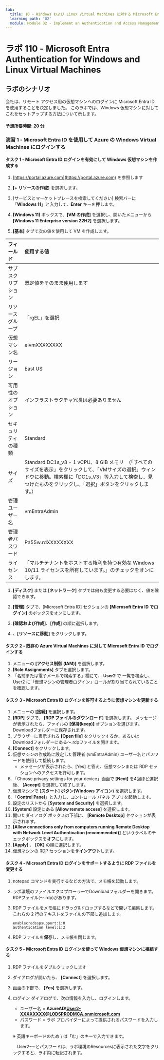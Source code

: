 ```yaml
---
lab:
  title: 10 - Windows および Linux Virtual Machines に対する Microsoft Entra ID 認証
  learning path: '02'
  module: Module 02 - Implement an Authentication and Access Management Solution
---
```


# ラボ 110 - Microsoft Entra Authentication for Windows and Linux Virtual Machines

## ラボのシナリオ

会社は、リモート アクセス用の仮想マシンへのログインに Microsoft Entra ID を使用することを決定しました。  このラボでは、Windows 仮想マシンに対してこれをセットアップする方法について示します。

#### 予想所要時間: 20 分

### 演習 1 - Microsoft Entra ID を使用して Azure の Windows Virtual Machines にログインする

#### タスク 1 - Microsoft Entra ID ログインを有効にして Windows 仮想マシンを作成する

1. [https://portal.azure.com](https://portal.azure.com) を参照します

1. **[+ リソースの作成]** を選択します。

1. [サービスとマーケットプレースを検索してください] 検索バーに「**Windows 11**」と入力して、**Enter** キーを押します。

1. **[Windows 11]** ボックスで、**[VM の作成]** を選択し、開いたメニューから **[Windows 11 Enterprise version 22H2]** を選択します。

1. **[基本]** タブで次の値を使用して VM を作成します。

| フィールド | 使用する値 |
| :-- | :-- |
| サブスクリプション | 既定値をそのまま使用します |
| リソース グループ | 「rgEL」を選択 |
| 仮想マシン名 | elvmXXXXXXXX |
| リージョン | East US                                                      |
| 可用性のオプション | インフラストラクチャ冗長は必要ありません |
| セキュリティの種類 | Standard |
| サイズ | Standard DC1s_v3 - 1 vCPU、8 GiB メモリ　（「すべてのサイズを表示」をクリックして、「VMサイズの選択」ウィンドウに移動。検索欄に「DC1s_V3」等入力して検索し、見つけたものをクリックし、「選択」ボタンをクリックします。） |
| 管理ユーザー名 | vmEntraAdmin |
| 管理者パスワード | Pa55w.rdXXXXXXXX |
| ライセンス | 「マルチテナントをホストする権利を持つ有効な Windows 10/11 ライセンスを所有しています。」のチェックをオンにします。 |

1. **[ディスク]** または **[ネットワーク]** タブでは何も変更する必要はなく、値を確認できます。

1. **[管理]** タブで、[Microsoft Entra ID] セクションの **[Microsoft Entra ID でログイン]** のボックスをオンにします。

1. **[確認および作成]**、**[作成]** の順に選択します。

1. 、**[リソースに移動]** をクリックします。

#### タスク 2 - 既存の Azure Virtual Machines に対して Microsoft Entra ID でログインする

1. メニューの **[アクセス制御 (IAM)]** を選択します。
1.  **[Role Assignments]** タブを選択します。
1. 「名前または電子メールで検索する」欄にて、 **User2** で 一覧を検索し、User2 に「仮想マシンの管理者ログイン」ロールが割り当てられていることを確認します。

#### タスク 3 - Microsoft Entra ID ログインを許可するように仮想マシンを更新する

1. メニューの **[接続]** を選択します。
1. **[RDP]** タブで、 **[RDP ファイルのダウンロード]** を選択します。  メッセージが表示されたら、ファイルの **[保持(keep)]** オプションを選びます。  Downloadフォルダーに保存されます。
1. ブラウザーに表示される **[Open file]**  をクリックするか、あるいは Downloadフォルダーにある～.rdpファイルを開きます。
1.  **[Connect]** をクリックします。
1. 仮想マシンの作成時に設定した管理者 (vmEntraAdmin) ユーザー名とパスワードを使用して接続します。
   - メッセージが表示されたら、[Yes] と答え、仮想マシンまたは RDP セッションへのアクセスを許可します。
1. 「Choose privacy settings for your device」画面で  **[Next]** を4回ほど選択後、 **[Accept]** を選択して終了します。
1. 仮想マシンで **[スタート] ボタン(Windows アイコン)** を選択します。
1. 「**Control Panel**」と入力し、コントロール パネル アプリを起動します。
1. 設定のリストから **[System and Security]** を選択します。
1. **[System]** 設定にある **[Allow remote access]** を選択します。
1. 開いたダイアログ ボックスの下部に、 **[Remote Desktop]** セクションが表示されます。
1. **[Allow connections only from computers running Remote Desktop with Network Level Authentication (recommended)]** というラベルのチェックボックスを**オフ**にします。
1. **[Apply]**  、 **[OK]** の順に選択します。
1. 仮想マシンの RDP セッションを**サインアウト**します。

#### タスク 4 - Microsoft Entra ID ログインをサポートするように RDP ファイルを変更する

1. notepad コマンドを実行するなどの方法で、メモ帳を起動します。

1. ラボ環境のファイルエクスプローラーでDownloadフォルダーを開きます。RDPファイル(～.rdp)があります。

1. RDP ファイルをメモ帳にドラッグ&ドロップするなどで開いて編集します。 これらの 2 行のテキストをファイルの下部に追加します。

      ```
      enablecredsspsupport:i:0
      authentication level:i:2
      ```

 1. RDP ファイルを**保存**し、メモ帳を閉じます。  

#### タスク 5 - Microsoft Entra ID ログインを使って Windows 仮想マシンに接続する

1. RDP ファイルをダブルクリックします

1. ダイアログが開いたら、 **[Connect]** を選択します。

1. 画面の下部で、 **[Yes]** を選択します。

1. ログイン ダイアログで、次の情報を入力し、ログインします。

   - ユーザー名 = **AzureAD\User2-XXXXXXXX@LODSPRODMCA.onmicrosoft.com**
   - パスワード = ラボ プロバイダーによって提供されるパスワードを入力します。

   ※ 英語キーボードのため \  は「む」のキーで入力できます。

   　User2-～とパスワードは、ラボ環境のResourcesに表示された文字をクリックすると、ラボ内に転記されます。

